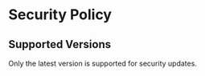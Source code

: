 # Security Policy

## Supported Versions

Only the latest version is supported for security updates.
